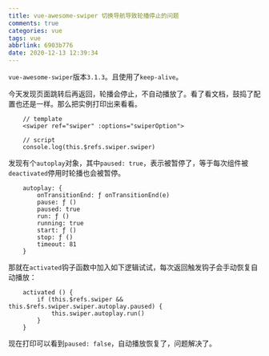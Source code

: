 ```yaml
---
title: vue-awesome-swiper 切换导航导致轮播停止的问题
comments: true
categories: vue
tags: vue
abbrlink: 6903b776
date: 2020-12-13 12:39:34
---
```


`vue-awesome-swiper`版本`3.1.3`。且使用了`keep-alive`。    

今天发现页面跳转后再返回，轮播会停止，不自动播放了。看了看文档，鼓捣了配置也还是一样。那么把实例打印出来看看。

```
    // template
    <swiper ref="swiper" :options="swiperOption">

    // script
    console.log(this.$refs.swiper.swiper)
```
发现有个`autoplay`对象，其中`paused: true`，表示被暂停了，等于每次组件被`deactivated`停用时轮播也会被暂停。
```
    autoplay: {
        onTransitionEnd: ƒ onTransitionEnd(e)
        pause: ƒ ()
        paused: true
        run: ƒ ()
        running: true
        start: ƒ ()
        stop: ƒ ()
        timeout: 81
    }
```
那就在`activated`钩子函数中加入如下逻辑试试，每次返回触发钩子会手动恢复自动播放：
```
    activated () {
        if (this.$refs.swiper && this.$refs.swiper.swiper.autoplay.paused) {
            this.swiper.autoplay.run()
        }
    }
```
现在打印可以看到`paused: false`，自动播放恢复了，问题解决了。